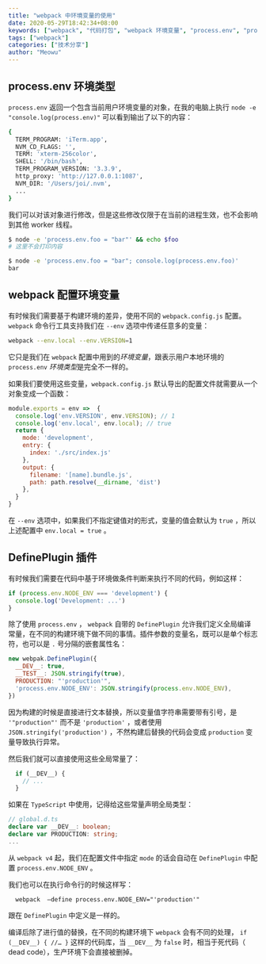 ```yaml
---
title: "webpack 中环境变量的使用"
date: 2020-05-29T18:42:34+08:00
keywords: ["webpack", "代码打包", "webpack 环境变量", "process.env", "process.env.NODE_ENV", "全局编译变量"]
tags: ["webpack"]
categories: ["技术分享"]
author: "Meowu"
---
```


## process.env 环境类型

`process.env` 返回一个包含当前用户环境变量的对象，在我的电脑上执行 `node -e "console.log(process.env)"` 可以看到输出了以下的内容：

```bash
{
  TERM_PROGRAM: 'iTerm.app',
  NVM_CD_FLAGS: '',
  TERM: 'xterm-256color',
  SHELL: '/bin/bash',
  TERM_PROGRAM_VERSION: '3.3.9',
  http_proxy: 'http://127.0.0.1:1087',
  NVM_DIR: '/Users/joi/.nvm',
  ...
}
```

我们可以对该对象进行修改，但是这些修改仅限于在当前的进程生效，也不会影响到其他 worker 线程。

```bash
$ node -e 'process.env.foo = "bar"' && echo $foo
# 这里不会打印内容

$ node -e 'process.env.foo = "bar"; console.log(process.env.foo)'
bar
```

## webpack  配置环境变量

有时候我们需要基于构建环境的差异，使用不同的 `webpack.config.js` 配置。`webpack`  命令行工具支持我们在 `--env` 选项中传递任意多的变量：

```bash
webpack --env.local --env.VERSION=1
```

它只是我们在 `webpack` 配置中用到的*环境变量*，跟表示用户本地环境的 `process.env` *环境类型*是完全不一样的。

如果我们要使用这些变量，`webpack.config.js`  默认导出的配置文件就需要从一个对象变成一个函数：

```JavaScript
module.exports = env =>  {
  console.log('env.VERSION', env.VERSION); // 1
  console.log('env.local', env.local); // true
  return {
    mode: 'development',
    entry: {
      index: './src/index.js'
    },
    output: {
      filename: '[name].bundle.js',
      path: path.resolve(__dirname, 'dist')
    },
  }
}

```
在 `--env` 选项中，如果我们不指定键值对的形式，变量的值会默认为 `true` ，所以上述配置中 `env.local = true` 。

## DefinePlugin 插件

有时候我们需要在代码中基于环境做条件判断来执行不同的代码，例如这样：

```JavaScript
if (process.env.NODE_ENV === 'development') {
  console.log('Development: ...')
}
```

除了使用 `process.env` ， `webpack` 自带的 `DefinePlugin` 允许我们定义全局编译常量，在不同的构建环境下做不同的事情。插件参数的变量名，既可以是单个标志符，也可以是 `.` 号分隔的嵌套属性名：

```JavaScript
new webpak.DefinePlugin({
  __DEV__: true,
  __TEST__: JSON.stringify(true),
  PRODUCTION: "'production'",
  'process.env.NODE_ENV': JSON.stringify(process.env.NODE_ENV),
})
```

因为构建的时候是直接进行文本替换，所以变量值字符串需要带有引号，是 `'"production"'`  而不是 `'production'` ，或者使用 `JSON.stringify('production')` ，不然构建后替换的代码会变成 `production` 变量导致执行异常。

然后我们就可以直接使用这些全局常量了：

```JavaScript
  if (__DEV__) {
    // ...
  }
```

如果在 `TypeScript` 中使用，记得给这些常量声明全局类型：

```TypeScript
// global.d.ts
declare var __DEV__: boolean;
declare var PRODUCTION: string;
...
```

从 `webpack v4` 起，我们在配置文件中指定 `mode` 的话会自动在 `DefinePlugin`  中配置 `process.env.NODE_ENV` 。

我们也可以在执行命令行的时候这样写：

```
  webpack  —define process.env.NODE_ENV="'production'"
```
跟在 `DefinePlugin` 中定义是一样的。

编译后除了进行值的替换，在不同的构建环境下 `webpack` 会有不同的处理， `if (__DEV__) { //… }`  这样的代码库，当 `__DEV__` 为 `false` 时，相当于死代码（ dead code），生产环境下会直接被删掉。